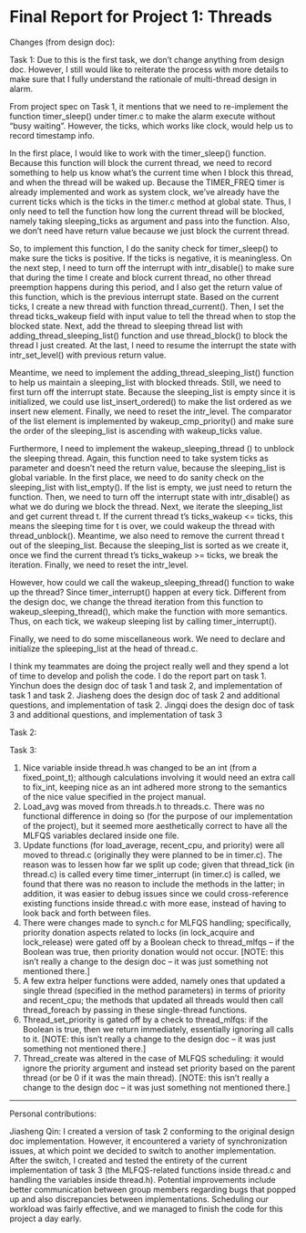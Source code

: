 Final Report for Project 1: Threads
===================================

Changes (from design doc):

Task 1:
Due to this is the first task, we don’t change anything from design doc. However, I still would like to reiterate the process with more details to make sure that I fully understand the rationale of multi-thread design in alarm.

From project spec on Task 1, it mentions that we need to re-implement the function timer_sleep() under timer.c to make the alarm execute without “busy waiting”. However, the ticks, which works like clock, would help us to record timestamp info. 

In the first place, I would like to work with the timer_sleep() function. Because this function will block the current thread, we need to record something to help us know what’s the current time when I block this thread, and when the thread will be waked up. Because the TIMER_FREQ timer is already implemented and work as system clock, we’ve already have the current ticks which is the ticks in the timer.c method at global state. Thus, I only need to tell the function how long the current thread will be blocked, namely taking sleeping_ticks as argument and pass into the function. Also, we don’t need have return value because we just block the current thread.

So, to implement this function, I do the sanity check for timer_sleep() to make sure the ticks is positive. If the ticks is negative, it is meaningless. On the next step, I need to turn off the interrupt with intr_disable() to make sure that during the time I create and block current thread, no other thread preemption happens during this period, and I also get the return value of this function, which is the previous interrupt state. Based on the current ticks, I create a new thread with function thread_current(). Then, I set the thread ticks_wakeup field with input value to tell the thread when to stop the blocked state. Next, add the thread to sleeping thread list with adding_thread_sleeping_list() function and use thread_block() to block the thread I just created. At the last, I need to resume the interrupt the state with intr_set_level() with previous return value.

Meantime, we need to implement the adding_thread_sleeping_list() function to help us maintain a sleeping_list with blocked threads. Still, we need to first turn off the interrupt state. Because the sleeping_list is empty since it is initialized, we could use list_insert_ordered() to make the list ordered as we insert new element. Finally, we need to reset the intr_level. The comparator of the list element is implemented by wakeup_cmp_priority() and make sure the order of the sleeping_list is ascending with wakeup_ticks value. 

Furthermore, I need to implement the wakeup_sleeping_thread () to unblock the sleeping thread. Again, this function need to take system ticks as parameter and doesn’t need the return value, because the sleeping_list is global variable. In the first place, we need to do sanity check on the sleeping_list with list_empty(). If the list is empty, we just need to return the function. Then, we need to turn off the interrupt state with intr_disable() as what we do during we block the thread. Next, we iterate the sleeping_list and get current thread t. If the current thread t’s ticks_wakeup <= ticks, this means the sleeping time for t is over, we could wakeup the thread with thread_unblock(). Meantime, we also need to remove the current thread t out of the sleeping_list. Because the sleeping_list is sorted as we create it, once we find the current thread t’s ticks_wakeup >= ticks, we break the iteration. Finally, we need to reset the intr_level.

However, how could we call the wakeup_sleeping_thread() function to wake up the thread? Since timer_interrupt() happen at every tick. Different from the design doc, we change the thread iteration from this function to wakeup_sleeping_thread(), which make the function with more semantics. Thus, on each tick, we wakeup sleeping list by calling timer_interrupt().  

Finally, we need to do some miscellaneous work. We need to declare and initialize the spleeping_list at the head of thread.c. 

I think my teammates are doing the project really well and they spend a lot of time to develop and polish the code. I do the report part on task 1. Yinchun does the design doc of task 1 and task 2, and implementation of task 1 and task 2. Jiasheng does the design doc of task 2 and additional questions, and implementation of task 2. Jingqi does the design doc of task 3 and additional questions, and implementation of task 3



Task 2:

Task 3:
1) Nice variable inside thread.h was changed to be an int (from a fixed_point_t); although calculations involving
it would need an extra call to fix_int, keeping nice as an int adhered more strong to the semantics of the nice value 
specified in the project manual.
2) Load_avg was moved from threads.h to threads.c. There was no functional difference in doing so (for the purpose 
of our implementation of the project), but it seemed more aesthetically correct to have all the MLFQS variables 
declared inside one file.
3) Update functions (for load_average, recent_cpu, and priority) were all moved to thread.c (originally 
they were planned to be in timer.c). The reason was to lessen how far we split up code; given that thread_tick 
(in thread.c) is called every time timer_interrupt (in timer.c) is called, we found that there was no reason to 
include the methods in the latter; in addition, it was easier to debug issues since we could cross-reference 
existing functions inside thread.c with more ease, instead of having to look back and forth between files.
4) There were changes made to synch.c for MLFQS handling; specifically, priority donation aspects related 
to locks (in lock_acquire and lock_release) were gated off by a Boolean check to thread_mlfqs – if the Boolean 
was true, then priority donation would not occur. [NOTE: this isn’t really a change to the design doc – it was 
just something not mentioned there.]
5) A few extra helper functions were added, namely ones that updated a single thread (specified in the method parameters) 
in terms of priority and recent_cpu; the methods that updated all threads would then call thread_foreach by passing in 
these single-thread functions.
6) Thread_set_priority is gated off by a check to thread_mlfqs: if the Boolean is true, then we return immediately, 
essentially ignoring all calls to it. [NOTE: this isn’t really a change to the design doc – it was just something 
not mentioned there.]
7) Thread_create was altered in the case of MLFQS scheduling: it would ignore the priority argument and instead 
set priority based on the parent thread (or be 0 if it was the main thread). [NOTE: this isn’t really a change 
to the design doc – it was just something not mentioned there.]

------------------------------------------------

Personal contributions:

Jiasheng Qin:
I created a version of task 2 conforming to the original design doc implementation. However, it encountered a 
variety of synchronization issues, at which point we decided to switch to another implementation. After the 
switch, I created and tested the entirety of the current implementation of task 3 (the MLFQS-related functions 
inside thread.c and handling the variables inside thread.h). Potential improvements include better communication 
between group members regarding bugs that popped up and also discrepancies between implementations. Scheduling 
our workload was fairly effective, and we managed to finish the code for this project a day early.
